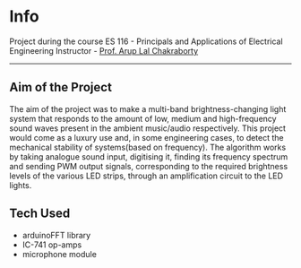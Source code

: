 # Info
Project during the course ES 116 - Principals and Applications of Electrical Engineering
Instructor - [Prof. Arup Lal Chakraborty](https://iitgn.ac.in/hi/faculty/ee/fac-arup)

---

## Aim of the Project
The aim of the project was to make a multi-band
brightness-changing light system that responds to the amount
of low, medium and high-frequency sound waves present in
the ambient music/audio respectively. This project would come
as a luxury use and, in some engineering cases, to detect
the mechanical stability of systems(based on frequency). The
algorithm works by taking analogue sound input, digitising it,
finding its frequency spectrum and sending PWM output signals,
corresponding to the required brightness levels of the various
LED strips, through an amplification circuit to the LED lights.

## Tech Used
- arduinoFFT library
- IC-741 op-amps
- microphone module
